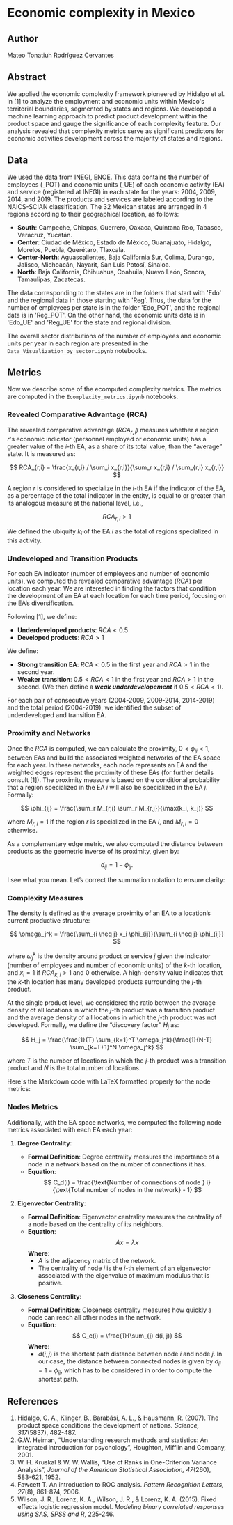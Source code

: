 # Economic complexity in Mexico

## Author
Mateo Tonatiuh Rodríguez Cervantes

## Abstract

We applied the economic complexity framework pioneered by Hidalgo et al. in [1] to analyze the employment and economic units within Mexico's territorial boundaries, segmented by states and regions. We developed a machine learning approach to predict product development within the product space and gauge the significance of each complexity feature. Our analysis revealed that complexity metrics serve as significant predictors for economic activities development across the majority of states and regions.

## Data

We used the data from INEGI, ENOE. This data contains the number of employees (_POT) and economic units (_UE) of each economic activity (EA) and service (registered at INEGI) in each state for the years: 2004, 2009, 2014, and 2019. The products and services are labeled according to the NAICS-SCIAN classification. The 32 Mexican states are arranged in 4 regions according to their geographical location, as follows:

- **South**: Campeche, Chiapas, Guerrero, Oaxaca, Quintana Roo, Tabasco, Veracruz, Yucatán.
- **Center**: Ciudad de México, Estado de México, Guanajuato, Hidalgo, Morelos, Puebla, Querétaro, Tlaxcala.
- **Center-North**: Aguascalientes, Baja California Sur, Colima, Durango, Jalisco, Michoacán, Nayarit, San Luis Potosí, Sinaloa.
- **North**: Baja California, Chihuahua, Coahuila, Nuevo León, Sonora, Tamaulipas, Zacatecas.

The data corresponding to the states are in the folders that start with 'Edo' and the regional data in those starting with 'Reg'. Thus, the data for the number of employees per state is in the folder 'Edo_POT', and the regional data is in 'Reg_POT'. On the other hand, the economic units data is in 'Edo_UE' and 'Reg_UE' for the state and regional division.

The overall sector distributions of the number of employees and economic units per year in each region are presented in the `Data_Visualization_by_sector.ipynb` notebooks.

## Metrics

Now we describe some of the ecomputed complexity metrics. The metrics are computed in the `Ecomplexity_metrics.ipynb` notebooks.


### Revealed Comparative Advantage (RCA)

The revealed comparative advantage ($RCA_{r,i}$) measures whether a region $r$'s economic indicator (personnel employed or economic units) has a greater value of the $i$-th EA, as a share of its total value, than the “average” state. It is measured as:

$$
RCA_{r,i} = \frac{x_{r,i} / \sum_i x_{r,i}}{\sum_r x_{r,i} / \sum_{r,i} x_{r,i}}
$$

A region $r$ is considered to specialize in the $i$-th EA if the indicator of the EA, as a percentage of the total indicator in the entity, is equal to or greater than its analogous measure at the national level, i.e., 

$$
RCA_{r,i} > 1
$$

We defined the ubiquity $k_i$ of the EA $i$ as the total of regions specialized in this activity.

### Undeveloped and Transition Products

For each EA indicator (number of employees and number of economic units), we computed the revealed comparative advantage ($RCA$) per location each year. We are interested in finding the factors that condition the development of an EA at each location for each time period, focusing on the EA’s diversification.

Following [1], we define:
- **Underdeveloped products**: $RCA < 0.5$
- **Developed products**: $RCA > 1$

We define:
- **Strong transition EA**: $RCA < 0.5$ in the first year and $RCA > 1$ in the second year.
- **Weaker transition**: $0.5 < RCA < 1$ in the first year and $RCA > 1$ in the second. (We then define a **_weak underdevelopement_** if $0.5 < RCA < 1$).

For each pair of consecutive years (2004-2009, 2009-2014, 2014-2019) and the total period (2004-2019), we identified the subset of underdeveloped and transition EA.

### Proximity and Networks

Once the $RCA$ is computed, we can calculate the proximity, $0 < \phi_{ij} < 1$, between EAs and build the associated weighted networks of the EA space for each year. In these networks, each node represents an EA and the weighted edges represent the proximity of these EAs (for further details consult [1]). The proximity measure is based on the conditional probability that a region specialized in the EA $i$ will also be specialized in the EA $j$. Formally:

$$
\phi_{ij} = \frac{\sum_r M_{r,i} \sum_r M_{r,j}}{\max(k_i, k_j)}
$$

where $M_{r,i} = 1$ if the region $r$ is specialized in the EA $i$, and $M_{r,i} = 0$ otherwise.

As a complementary edge metric, we also computed the distance between products as the geometric inverse of its proximity, given by:

$$
d_{ij} = 1 - \phi_{ij}.
$$

I see what you mean. Let’s correct the summation notation to ensure clarity:

### Complexity Measures

The density is defined as the average proximity of an EA to a location’s current productive structure:

$$
\omega_j^k = \frac{\sum_{i \neq j} x_i \phi_{ij}}{\sum_{i \neq j} \phi_{ij}}
$$

where $\omega_j^k$ is the density around product or service $j$ given the indicator (number of employees and number of economic units) of the $k$-th location, and $x_i = 1$ if $RCA_{k,i} > 1$ and $0$ otherwise. A high-density value indicates that the $k$-th location has many developed products surrounding the $j$-th product.

At the single product level, we considered the ratio between the average density of all locations in which the $j$-th product was a transition product and the average density of all locations in which the $j$-th product was not developed. Formally, we define the “discovery factor” $H_j$ as:

$$
H_j = \frac{\frac{1}{T} \sum_{k=1}^T \omega_j^k}{\frac{1}{N-T} \sum_{k=T+1}^N \omega_j^k}
$$

where $T$ is the number of locations in which the $j$-th product was a transition product and $N$ is the total number of locations.

Here's the Markdown code with LaTeX formatted properly for the node metrics:

### Nodes Metrics

Additionally, with the EA space networks, we computed the following node metrics associated with each EA each year:

1. **Degree Centrality**:
   - **Formal Definition**: Degree centrality measures the importance of a node in a network based on the number of connections it has.
   - **Equation**:
     $$
     C_d(i) = \frac{\text{Number of connections of node } i}{\text{Total number of nodes in the network} - 1}
     $$

2. **Eigenvector Centrality**:
   - **Formal Definition**: Eigenvector centrality measures the centrality of a node based on the centrality of its neighbors.
   - **Equation**:
     $$
     A x = \lambda x
     $$
     **Where**:
     - $A$ is the adjacency matrix of the network.
     - The centrality of node $i$ is the $i$-th element of an eigenvector associated with the eigenvalue of maximum modulus that is positive.

3. **Closeness Centrality**:
   - **Formal Definition**: Closeness centrality measures how quickly a node can reach all other nodes in the network.
   - **Equation**:
     $$
     C_c(i) = \frac{1}{\sum_{j} d(i, j)}
     $$
     **Where**:
     - $d(i, j)$ is the shortest path distance between node $i$ and node $j$. In our case, the distance between connected nodes is given by $d_{ij} = 1 - \phi_{ij}$, which has to be considered in order to compute the shortest path.


## References

1. Hidalgo, C. A., Klinger, B., Barabási, A. L., & Hausmann, R. (2007). The product space conditions the development of nations. *Science, 317*(5837), 482-487.
2. G.W. Heiman, “Understanding research methods and statistics: An integrated introduction for psychology”, Houghton, Mifflin and Company, 2001.
3. W. H. Kruskal & W. W. Wallis, “Use of Ranks in One-Criterion Variance Analysis”, *Journal of the American Statistical Association, 47*(260), 583-621, 1952.
4. Fawcett T. An introduction to ROC analysis. *Pattern Recognition Letters, 27*(8), 861-874, 2006.
5. Wilson, J. R., Lorenz, K. A., Wilson, J. R., & Lorenz, K. A. (2015). Fixed effects logistic regression model. *Modeling binary correlated responses using SAS, SPSS and R*, 225-246.
